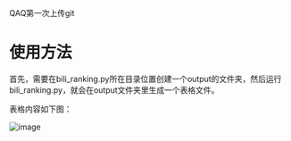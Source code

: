 QAQ第一次上传git 

# 使用方法

首先，需要在bili_ranking.py所在目录位置创建一个output的文件夹，然后运行bili_ranking.py，就会在output文件夹里生成一个表格文件。

表格内容如下图：

![image](https://github.com/pang-juzhong/bili_ranking/tree/master/readme.assets/image-20211026225815063.png)

